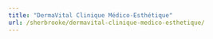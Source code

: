 ```yaml
---
title: "DermaVital Clinique Médico-Esthétique"
url: /sherbrooke/dermavital-clinique-medico-esthetique/
---
```

